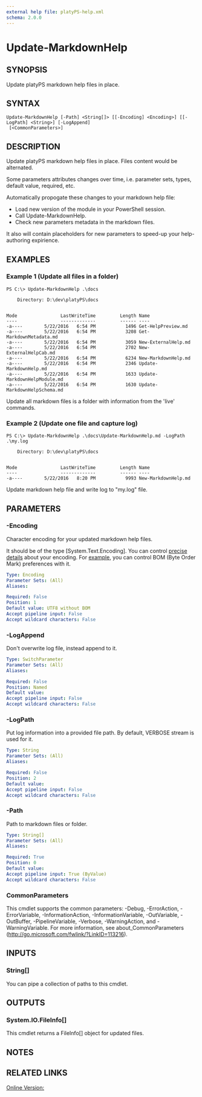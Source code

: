 ```yaml
---
external help file: platyPS-help.xml
schema: 2.0.0
---
```


# Update-MarkdownHelp
## SYNOPSIS
Update platyPS markdown help files in place.
## SYNTAX

```
Update-MarkdownHelp [-Path] <String[]> [[-Encoding] <Encoding>] [[-LogPath] <String>] [-LogAppend]
 [<CommonParameters>]
```

## DESCRIPTION
Update platyPS markdown help files in place.
Files content would be alternated.

Some parameters attributes changes over time, i.e. parameter sets, types, default value, required, etc.

Automatically propogate these changes to your markdown help file:

- Load new version of the module in your PowerShell session.
- Call Update-MarkdownHelp.
- Check new parameters metadata in the markdown files.

It also will contain placeholders for new parameters to speed-up your help-authoring expirience.
## EXAMPLES

### Example 1 (Update all files in a folder)
```
PS C:\> Update-MarkdownHelp .\docs

    Directory: D:\dev\platyPS\docs


Mode                LastWriteTime         Length Name
----                -------------         ------ ----
-a----        5/22/2016   6:54 PM           1496 Get-HelpPreview.md
-a----        5/22/2016   6:54 PM           3208 Get-MarkdownMetadata.md
-a----        5/22/2016   6:54 PM           3059 New-ExternalHelp.md
-a----        5/22/2016   6:54 PM           2702 New-ExternalHelpCab.md
-a----        5/22/2016   6:54 PM           6234 New-MarkdownHelp.md
-a----        5/22/2016   6:54 PM           2346 Update-MarkdownHelp.md
-a----        5/22/2016   6:54 PM           1633 Update-MarkdownHelpModule.md
-a----        5/22/2016   6:54 PM           1630 Update-MarkdownHelpSchema.md
```

Update all markdown files is a folder with information from the 'live' commands.
### Example 2 (Update one file and capture log)
```
PS C:\> Update-MarkdownHelp .\docs\Update-MarkdownHelp.md -LogPath .\my.log

    Directory: D:\dev\platyPS\docs


Mode                LastWriteTime         Length Name
----                -------------         ------ ----
-a----        5/22/2016   8:20 PM           9993 New-MarkdownHelp.md
```

Update markdown help file and write log to "my.log" file. 
## PARAMETERS

### -Encoding
Character encoding for your updated markdown help files.

It should be of the type \[System.Text.Encoding\].
You can control [precise details](https://msdn.microsoft.com/en-us/library/ms404377.aspx) about your encoding.
For [example](http://stackoverflow.com/questions/5596982/using-powershell-to-write-a-file-in-utf-8-without-the-bom), 
you can control BOM (Byte Order Mark) preferences with it.


```yaml
Type: Encoding
Parameter Sets: (All)
Aliases: 

Required: False
Position: 1
Default value: UTF8 without BOM
Accept pipeline input: False
Accept wildcard characters: False
```

### -LogAppend
Don't overwrite log file, instead append to it.


```yaml
Type: SwitchParameter
Parameter Sets: (All)
Aliases: 

Required: False
Position: Named
Default value: 
Accept pipeline input: False
Accept wildcard characters: False
```

### -LogPath
Put log information into a provided file path.
By default, VERBOSE stream is used for it.


```yaml
Type: String
Parameter Sets: (All)
Aliases: 

Required: False
Position: 2
Default value: 
Accept pipeline input: False
Accept wildcard characters: False
```

### -Path
Path to markdown files or folder.


```yaml
Type: String[]
Parameter Sets: (All)
Aliases: 

Required: True
Position: 0
Default value: 
Accept pipeline input: True (ByValue)
Accept wildcard characters: False
```

### CommonParameters
This cmdlet supports the common parameters: -Debug, -ErrorAction, -ErrorVariable, -InformationAction, -InformationVariable, -OutVariable, -OutBuffer, -PipelineVariable, -Verbose, -WarningAction, and -WarningVariable. For more information, see about_CommonParameters (http://go.microsoft.com/fwlink/?LinkID=113216).
## INPUTS

### String[]
You can pipe a collection of paths to this cmdlet.
## OUTPUTS

### System.IO.FileInfo[]
This cmdlet returns a FileInfo[] object for updated files.
## NOTES

## RELATED LINKS

[Online Version:](https://github.com/PowerShell/platyPS/blob/master/docs/Update-MarkdownHelp.md)
